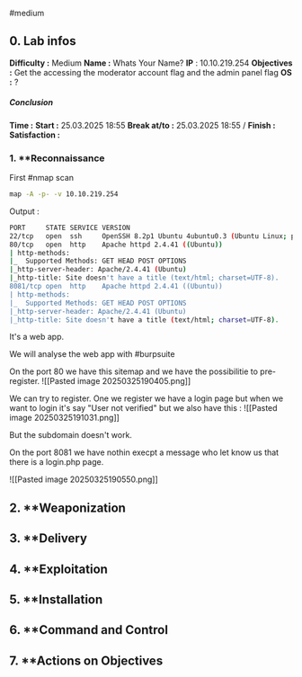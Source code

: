 #medium 

## 0. **Lab infos**

**Difficulty :** Medium
**Name :** Whats Your Name?
**IP** : 10.10.219.254
**Objectives :** Get the accessing the moderator account flag and the admin panel flag
**OS :** ?

##### **Conclusion**
**Time :** 
	**Start :** 25.03.2025 18:55
	**Break at/to :** 25.03.2025 18:55 / 
	**Finish :** 
**Satisfaction :**  
### 1. **Reconnaissance

First #nmap scan

```BASH
map -A -p- -v 10.10.219.254
```


Output :

```BASH
PORT     STATE SERVICE VERSION
22/tcp   open  ssh     OpenSSH 8.2p1 Ubuntu 4ubuntu0.3 (Ubuntu Linux; protocol 2.0)
80/tcp   open  http    Apache httpd 2.4.41 ((Ubuntu))
| http-methods: 
|_  Supported Methods: GET HEAD POST OPTIONS
|_http-server-header: Apache/2.4.41 (Ubuntu)
|_http-title: Site doesn't have a title (text/html; charset=UTF-8).
8081/tcp open  http    Apache httpd 2.4.41 ((Ubuntu))
| http-methods: 
|_  Supported Methods: GET HEAD POST OPTIONS
|_http-server-header: Apache/2.4.41 (Ubuntu)
|_http-title: Site doesn't have a title (text/html; charset=UTF-8).
```

It's a web app.

We will analyse the web app with #burpsuite 

On the port 80 we have this sitemap and we have the possibilitie to pre-register.
![[Pasted image 20250325190405.png]]

We can try to register.
One we register we have a login page but when we want to login it's say "User not verified" but we also have this :
![[Pasted image 20250325191031.png]]

But the subdomain doesn't work.

On the port 8081 we have nothin execpt a message who let know us that there is a login.php page.

![[Pasted image 20250325190550.png]]


## 2. **Weaponization

## 3. **Delivery

## 4. **Exploitation

## 5. **Installation

## 6. **Command and Control

## 7. **Actions on Objectives